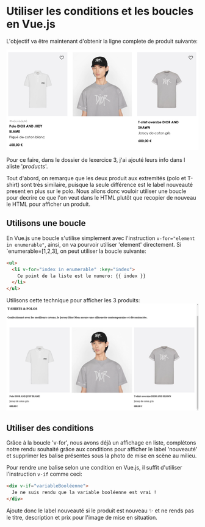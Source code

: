 # Utiliser les conditions et les boucles en Vue.js

L'objectif va être maintenant d'obtenir la ligne complete de produit suivante:

![3 produits dior](./listing-produit-line.png)

Pour ce faire, dans le dossier de lexercice 3, j'ai ajouté leurs info dans l aliste '_products_'.

Tout d'abord, on remarque que les deux produit aux extremités (polo et T-shirt) sont très similaire, puisque la seule différence est le label nouveauté present en plus sur le polo. Nous allons donc vouloir utiliser une boucle pour decrire ce que l'on veut dans le HTML plutôt que recopier de nouveau le HTML pour afficher un produit.

## Utilisons une boucle

En Vue.js une boucle s'utilise simplement avec l'instruction `v-for="element in enumerable"`, ainsi, on va pourvoir utiliser 'element' directement. Si `enumerable=[1,2,3], on peut utiliser la boucle suivante:

```html
<ul>
  <li v-for="index in enumerable" :key="index">
    Ce point de la liste est le numero: {{ index }}
  </li>
</ul>
```

Utilisons cette technique pour afficher les 3 produits:
![Utilisation d'une boucle](./loop.png)

## Utiliser des conditions

Grâce à la boucle 'v-for', nous avons déjà un affichage en liste, complétons notre rendu souhaité grâce aux conditions pour afficher le label 'nouveauté' et supprimer les balise présentes sous la photo de mise en scène au milieu.

Pour rendre une balise selon une condition en Vue.js, il suffit d'utiliser l'instruction `v-if` comme ceci:

```html
<div v-if="variableBooléenne">
  Je ne suis rendu que la variable booléenne est vrai !
</div>
```

Ajoute donc le label nouveauté si le produit est nouveau ✨ et ne rends pas le titre, description et prix pour l'image de mise en situation.
